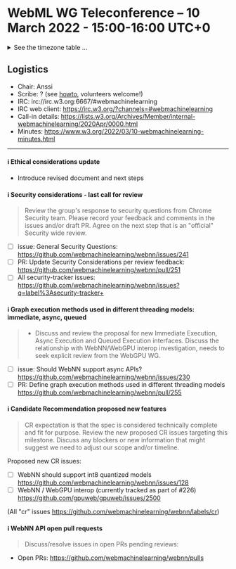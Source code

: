 # WebML WG Teleconference – 10 March 2022 - 15:00-16:00 UTC+0

<details><summary>See the timezone table ...</summary>
<table>
<tr><td> San Francisco (U.S.A. - California) <td> Thu, 10 March 2022 <td> 07:00 <td> UTC-8 hours
<tr><td> Boston (U.S.A. - Massachusetts) <td> Thu, 10 March 2022 <td> 10:00 <td> UTC-5 hours
<tr><td> London (United Kingdom - England) <td> Thu, 10 March 2022 <td> 15:00 <td> UTC+0 hours
<tr><td> Berlin (Germany) <td> Thu, 10 March 2022 <td> 16:00 <td> UTC+1 hours
<tr><td> Helsinki (Finland) <td> Thu, 10 March 2022 <td> 17:00 <td> UTC+2 hours
<tr><td> Shanghai (China) <td> Thu, 10 March 2022 <td> 23:00 <td> UTC+8 hours
<tr><td> Tokyo (Japan) <td> Fri, 11 March 2022 <td> 00:00 <td> UTC+9 hours
<tr><td> Corresponding UTC (GMT) <td> Thu, 10 March 2022 <td colspan=2> 15:00 UTC
</table>

Other locations: https://www.timeanddate.com/worldclock/fixedtime.html?iso=20220310T15
  </details>
  
## Logistics

* Chair: Anssi
* Scribe: ? (see [howto](https://github.com/webmachinelearning/meetings/blob/main/scribe-howto.md), volunteers welcome!)
* IRC: irc://irc.w3.org:6667/#webmachinelearning
* IRC web client: https://irc.w3.org/?channels=#webmachinelearning
* Call-in details: https://lists.w3.org/Archives/Member/internal-webmachinelearning/2020Apr/0000.html
* Minutes: https://www.w3.org/2022/03/10-webmachinelearning-minutes.html



---
#### ℹ️ Ethical considerations update

- Introduce revised document and next steps
  
#### ℹ️ Security considerations - last call for review

> Review the group's response to security questions from Chrome Security team. Please record your feedback and comments in the issues and/or draft PR. Agree on the next step that is an "official" Security wide review.

- [ ] issue: General Security Questions: https://github.com/webmachinelearning/webnn/issues/241
- [ ] PR: Update Security Considerations per review feedback: https://github.com/webmachinelearning/webnn/pull/251
- [ ] All security-tracker issues: https://github.com/webmachinelearning/webnn/issues?q=label%3Asecurity-tracker+

#### ℹ️  Graph execution methods used in different threading models: immediate, async, queued

>* Discuss and review the proposal for new Immediate Execution, Async Execution and Queued Execution interfaces. Discuss the relationship with WebNN/WebGPU interop investigation, needs to seek explicit review from the WebGPU WG.

- [ ] issue: Should WebNN support async APIs? https://github.com/webmachinelearning/webnn/issues/230
- [ ] PR: Define graph execution methods used in different threading models https://github.com/webmachinelearning/webnn/pull/255

#### ℹ️ Candidate Recommendation proposed new features

> CR expectation is that the spec is considered technically complete and fit for purpose. Review the new proposed CR issues targeting this milestone. Discuss any blockers or new information that might suggest we need to adjust our scope and/or timeline.

Proposed new CR issues:
- [ ] WebNN should support int8 quantized models https://github.com/webmachinelearning/webnn/issues/128
- [ ] WebNN / WebGPU interop (currently tracked as part of #226) https://github.com/gpuweb/gpuweb/issues/2500

(All "cr" issues https://github.com/webmachinelearning/webnn/labels/cr)

#### ℹ️ WebNN API open pull requests

> Discuss/resolve issues in open PRs pending reviews:

   - Open PRs: https://github.com/webmachinelearning/webnn/pulls
